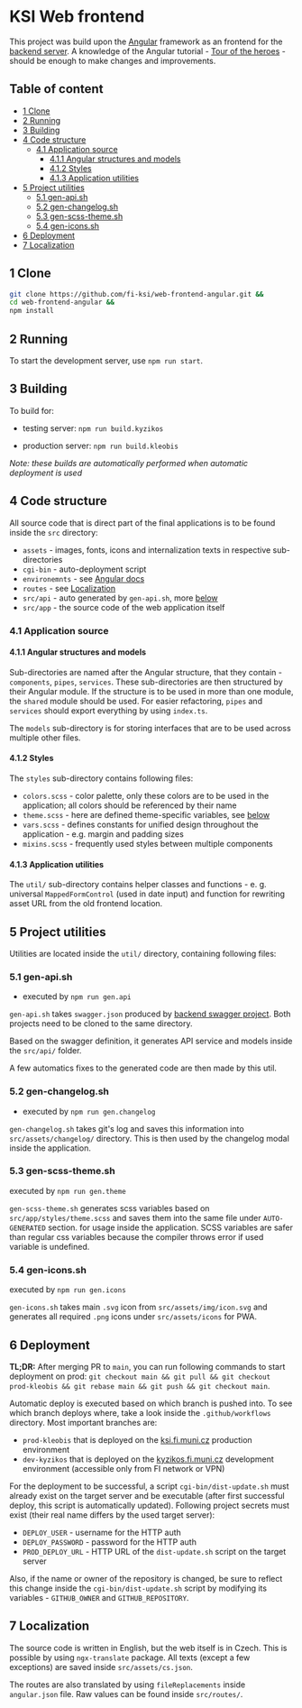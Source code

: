 # KSI Web frontend

This project was build upon the [Angular](https://angular.io/guide/) framework as an frontend for the [backend server](https://github.com/fi-ksi/web-backend). A knowledge of the Angular tutorial - [Tour of the heroes](https://angular.io/tutorial) - should be enough to make changes and improvements.

## Table of content
- [1 Clone](#1-clone)
- [2 Running](#2-running)
- [3 Building](#3-building)
- [4 Code structure](#4-code-structure)
  - [4.1 Application source](#41-application-source)
    - [4.1.1 Angular structures and models](#411-angular-structures-and-models)
    - [4.1.2 Styles](#412-styles)
    - [4.1.3 Application utilities](#413-application-utilities)
- [5 Project utilities](#5-project-utilities)
  - [5.1 gen-api.sh](#51-gen-apish)
  - [5.2 gen-changelog.sh](#52-gen-changelogsh)
  - [5.3 gen-scss-theme.sh](#53-gen-scss-themesh)
  - [5.4 gen-icons.sh](#54-gen-iconssh)
- [6 Deployment](#6-deployment)
- [7 Localization](#7-localization)

## 1 Clone

```bash
git clone https://github.com/fi-ksi/web-frontend-angular.git &&
cd web-frontend-angular &&
npm install
```

## 2 Running

To start the development server, use `npm run start`.

## 3 Building

To build for:

- testing server: `npm run build.kyzikos`

- production server: `npm run build.kleobis`

*Note: these builds are automatically performed when automatic deployment is used*

## 4 Code structure

All source code that is direct part of the final applications is to be found inside the `src` directory:

- `assets` - images, fonts, icons and internalization texts in respective sub-directories
- `cgi-bin` - auto-deployment script
- `environemnts` - see [Angular docs](https://angular.io/guide/build#configuring-application-environments)
- `routes` - see [Localization](#localization)
- `src/api` - auto generated by `gen-api.sh`, more [below](#gen-apish)
- `src/app` - the source code of the web application itself

### 4.1 Application source

#### 4.1.1 Angular structures and models

Sub-directories are named after the Angular structure, that they contain - `components`, `pipes`, `services`. These sub-directories are then structured by their Angular module. If the structure is to be used in more than one module, the `shared` module should be used. For easier refactoring, `pipes` and `services` should export everything by using `index.ts`.

The `models` sub-directory is for storing interfaces that are to be used across multiple other files.

#### 4.1.2 Styles

The `styles` sub-directory contains following files:

- `colors.scss` - color palette, only these colors are to be used in the application; all colors should be referenced by their name
- `theme.scss` - here are defined theme-specific variables, see [below](#gen-scss-themesh)
- `vars.scss` - defines constants for unified design throughout the application - e.g. margin and padding sizes
- `mixins.scss` - frequently used styles between multiple components

#### 4.1.3 Application utilities

The `util/` sub-directory contains helper classes and functions - e. g. universal `MappedFormControl` (used in date input) and function for rewriting asset URL from the old frontend location.

## 5 Project utilities

Utilities are located inside the `util/` directory, containing following files:

### 5.1 gen-api.sh

- executed by `npm run gen.api`

`gen-api.sh` takes `swagger.json` produced by [backend swagger project](https://github.com/fi-ksi/web-backend-swagger). Both projects need to be cloned to the same directory.

Based on the swagger definition, it generates API service and models inside the `src/api/` folder. 

A few automatics fixes to the generated code are then made by this util.

### 5.2 gen-changelog.sh

- executed by `npm run gen.changelog`

`gen-changelog.sh` takes git's log and saves this information into `src/assets/changelog/` directory. This is then used by the changelog modal inside the application.

### 5.3 gen-scss-theme.sh

executed by `npm run gen.theme`

`gen-scss-theme.sh` generates scss variables based on `src/app/styles/theme.scss` and saves them into the same file under `AUTO-GENERATED` section. for usage inside the application. SCSS variables are safer than regular css variables because the compiler throws error if used variable is undefined.

### 5.4 gen-icons.sh

executed by `npm run gen.icons`

`gen-icons.sh` takes main `.svg` icon from `src/assets/img/icon.svg` and generates all required `.png` icons under `src/assets/icons` for PWA.

## 6 Deployment

**TL;DR:** After merging PR to `main`, you can run following commands to start deployment on prod: `git checkout main && git pull && git checkout prod-kleobis && git rebase main && git push && git checkout main`.

Automatic deploy is executed based on which branch is pushed into. To see which branch deploys where, take a look inside the `.github/workflows` directory. Most important branches are:

- `prod-kleobis` that is deployed on the [ksi.fi.muni.cz](https://ksi.fi.muni.cz) production environment
- `dev-kyzikos` that is deployed on the [kyzikos.fi.muni.cz](https://kyzikos.fi.muni.cz) development environment (accessible only from FI network or VPN)

For the deployment to be successful, a script `cgi-bin/dist-update.sh` must already exist on the target server and be executable (after first successful deploy, this script is automatically updated). Following project secrets must exist (their real name differs by the used target server):

- `DEPLOY_USER` - username for the HTTP auth
- `DEPLOY_PASSWORD` - password for the HTTP auth
- `PROD_DEPLOY_URL` - HTTP URL of the `dist-update.sh` script on the target server

Also, if the name or owner of the repository is changed, be sure to reflect this change inside the `cgi-bin/dist-update.sh` script by modifying its variables - `GITHUB_OWNER` and `GITHUB_REPOSITORY`.

## 7 Localization

The source code is written in English, but the web itself is in Czech. This is possible by using `ngx-translate` package. All texts (except a few exceptions) are saved inside `src/assets/cs.json`.

The routes are also translated by using `fileReplacements` inside `angular.json` file. Raw values can be found inside `src/routes/`.
